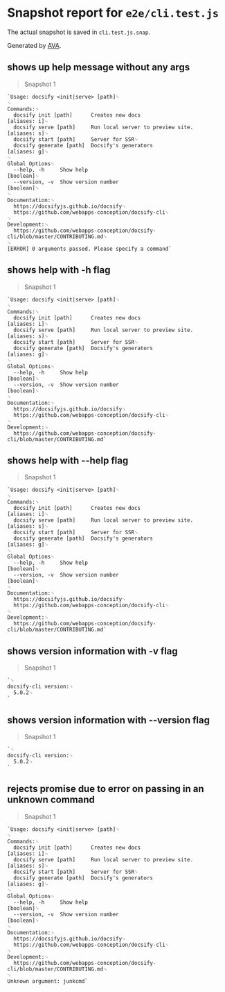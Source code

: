 # Snapshot report for `e2e/cli.test.js`

The actual snapshot is saved in `cli.test.js.snap`.

Generated by [AVA](https://avajs.dev).

## shows up help message without any args

> Snapshot 1

    `Usage: docsify <init|serve> [path]␊
    ␊
    Commands:␊
      docsify init [path]      Creates new docs                         [aliases: i]␊
      docsify serve [path]     Run local server to preview site.        [aliases: s]␊
      docsify start [path]     Server for SSR␊
      docsify generate [path]  Docsify's generators                     [aliases: g]␊
    ␊
    Global Options␊
      --help, -h     Show help                                             [boolean]␊
      --version, -v  Show version number                                   [boolean]␊
    ␊
    Documentation:␊
      https://docsifyjs.github.io/docsify␊
      https://github.com/webapps-conception/docsify-cli␊
    ␊
    Development:␊
      https://github.com/webapps-conception/docsify-cli/blob/master/CONTRIBUTING.md␊
    ␊
    [ERROR] 0 arguments passed. Please specify a command`

## shows help with -h flag

> Snapshot 1

    `Usage: docsify <init|serve> [path]␊
    ␊
    Commands:␊
      docsify init [path]      Creates new docs                         [aliases: i]␊
      docsify serve [path]     Run local server to preview site.        [aliases: s]␊
      docsify start [path]     Server for SSR␊
      docsify generate [path]  Docsify's generators                     [aliases: g]␊
    ␊
    Global Options␊
      --help, -h     Show help                                             [boolean]␊
      --version, -v  Show version number                                   [boolean]␊
    ␊
    Documentation:␊
      https://docsifyjs.github.io/docsify␊
      https://github.com/webapps-conception/docsify-cli␊
    ␊
    Development:␊
      https://github.com/webapps-conception/docsify-cli/blob/master/CONTRIBUTING.md`

## shows help with --help flag

> Snapshot 1

    `Usage: docsify <init|serve> [path]␊
    ␊
    Commands:␊
      docsify init [path]      Creates new docs                         [aliases: i]␊
      docsify serve [path]     Run local server to preview site.        [aliases: s]␊
      docsify start [path]     Server for SSR␊
      docsify generate [path]  Docsify's generators                     [aliases: g]␊
    ␊
    Global Options␊
      --help, -h     Show help                                             [boolean]␊
      --version, -v  Show version number                                   [boolean]␊
    ␊
    Documentation:␊
      https://docsifyjs.github.io/docsify␊
      https://github.com/webapps-conception/docsify-cli␊
    ␊
    Development:␊
      https://github.com/webapps-conception/docsify-cli/blob/master/CONTRIBUTING.md`

## shows version information with -v flag

> Snapshot 1

    `␊
    docsify-cli version:␊
      5.0.2␊
    `

## shows version information with --version flag

> Snapshot 1

    `␊
    docsify-cli version:␊
      5.0.2␊
    `

## rejects promise due to error on passing in an unknown command

> Snapshot 1

    `Usage: docsify <init|serve> [path]␊
    ␊
    Commands:␊
      docsify init [path]      Creates new docs                         [aliases: i]␊
      docsify serve [path]     Run local server to preview site.        [aliases: s]␊
      docsify start [path]     Server for SSR␊
      docsify generate [path]  Docsify's generators                     [aliases: g]␊
    ␊
    Global Options␊
      --help, -h     Show help                                             [boolean]␊
      --version, -v  Show version number                                   [boolean]␊
    ␊
    Documentation:␊
      https://docsifyjs.github.io/docsify␊
      https://github.com/webapps-conception/docsify-cli␊
    ␊
    Development:␊
      https://github.com/webapps-conception/docsify-cli/blob/master/CONTRIBUTING.md␊
    ␊
    Unknown argument: junkcmd`
